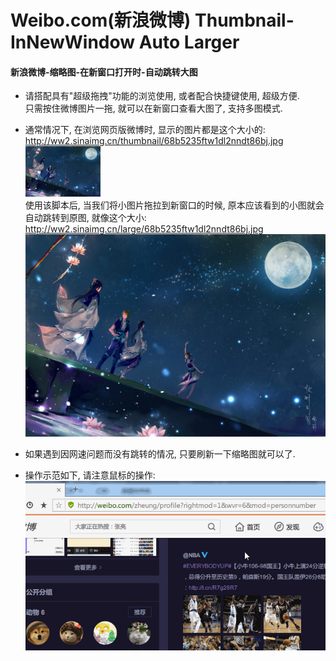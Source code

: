 Weibo.com(新浪微博) Thumbnail-InNewWindow Auto Larger
==============
#### 新浪微博-缩略图-在新窗口打开时-自动跳转大图

- 请搭配具有"超级拖拽"功能的浏览使用, 或者配合快捷键使用, 超级方便.  
只需按住微博图片一拖, 就可以在新窗口查看大图了, 支持多图模式.

- 通常情况下, 在浏览网页版微博时, 显示的图片都是这个大小的:  
http://ww2.sinaimg.cn/thumbnail/68b5235ftw1dl2nndt86bj.jpg  
![](https://raw.githubusercontent.com/zheung/DanoR-User-Scripts/master/4796/preview01.jpg)  
使用该脚本后, 当我们将小图片拖拉到新窗口的时候, 原本应该看到的小图就会自动跳转到原图, 就像这个大小:  
http://ww2.sinaimg.cn/large/68b5235ftw1dl2nndt86bj.jpg  
![](https://raw.githubusercontent.com/zheung/DanoR-User-Scripts/master/4796/preview02.jpg)

- 如果遇到因网速问题而没有跳转的情况, 只要刷新一下缩略图就可以了.

- 操作示范如下, 请注意鼠标的操作:  
![](https://raw.githubusercontent.com/zheung/DanoR-User-Scripts/master/4796/preview03.gif)